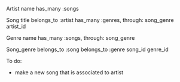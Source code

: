 Artist
name
has_many :songs

Song
title
belongs_to :artist
has_many :genres, through: song_genre
artist_id


Genre
name
has_many :songs, through: song_genre

Song_genre
belongs_to :song
belongs_to :genre
song_id
genre_id

To do:
- make a new song that is associated to artist
